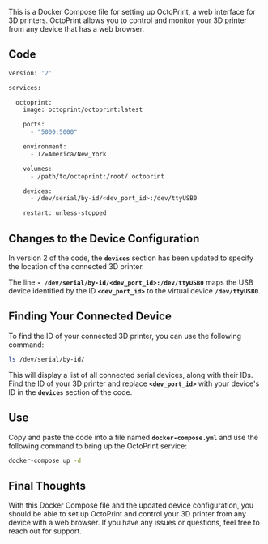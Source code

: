 This is a Docker Compose file for setting up OctoPrint, a web interface for 3D printers. OctoPrint allows you to control and monitor your 3D printer from any device that has a web browser.

## **Code**

```bash
version: '2'

services:

  octoprint:
    image: octoprint/octoprint:latest

    ports:
      - "5000:5000"

    environment:
      - TZ=America/New_York

    volumes:
      - /path/to/octoprint:/root/.octoprint

    devices:
      - /dev/serial/by-id/<dev_port_id>:/dev/ttyUSB0

    restart: unless-stopped
```

## **Changes to the Device Configuration**

In version 2 of the code, the **`devices`** section has been updated to specify the location of the connected 3D printer.

The line **`- /dev/serial/by-id/<dev_port_id>:/dev/ttyUSB0`** maps the USB device identified by the ID **`<dev_port_id>`** to the virtual device **`/dev/ttyUSB0`**.

## **Finding Your Connected Device**

To find the ID of your connected 3D printer, you can use the following command:

```bash
ls /dev/serial/by-id/
```

This will display a list of all connected serial devices, along with their IDs. Find the ID of your 3D printer and replace **`<dev_port_id>`** with your device's ID in the **`devices`** section of the code.

## **Use**

Copy and paste the code into a file named **`docker-compose.yml`** and use the following command to bring up the OctoPrint service:

```bash
docker-compose up -d
```

## **Final Thoughts**

With this Docker Compose file and the updated device configuration, you should be able to set up OctoPrint and control your 3D printer from any device with a web browser. If you have any issues or questions, feel free to reach out for support.
